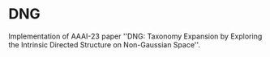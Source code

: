 # DNG
Implementation of AAAI-23 paper ''DNG: Taxonomy Expansion by Exploring the Intrinsic Directed Structure on Non-Gaussian Space''.
